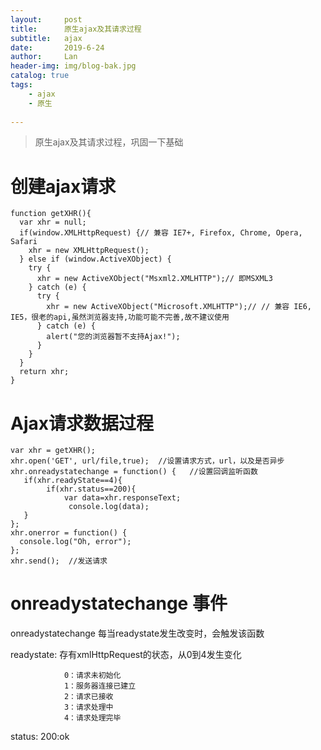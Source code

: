 ```yaml
---
layout:     post
title:      原生ajax及其请求过程
subtitle:   ajax
date:       2019-6-24
author:     Lan
header-img: img/blog-bak.jpg
catalog: true
tags:
    - ajax
    - 原生
    
---
```

>原生ajax及其请求过程，巩固一下基础

# 创建ajax请求

```
function getXHR(){
  var xhr = null;
  if(window.XMLHttpRequest) {// 兼容 IE7+, Firefox, Chrome, Opera, Safari
    xhr = new XMLHttpRequest();
  } else if (window.ActiveXObject) {
    try {
      xhr = new ActiveXObject("Msxml2.XMLHTTP");// 即MSXML3
    } catch (e) {
      try {
        xhr = new ActiveXObject("Microsoft.XMLHTTP");// // 兼容 IE6, IE5，很老的api,虽然浏览器支持,功能可能不完善,故不建议使用
      } catch (e) {
        alert("您的浏览器暂不支持Ajax!");
      }
    }
  }
  return xhr;
}
```

# Ajax请求数据过程
```
var xhr = getXHR();
xhr.open('GET', url/file,true);  //设置请求方式，url，以及是否异步
xhr.onreadystatechange = function() {   //设置回调监听函数
   if(xhr.readyState==4){
        if(xhr.status==200){
            var data=xhr.responseText;
             console.log(data);
   }
};
xhr.onerror = function() {
  console.log("Oh, error");
};
xhr.send();  //发送请求
```
# onreadystatechange 事件

onreadystatechange 每当readystate发生改变时，会触发该函数


readystate: 存有xmlHttpRequest的状态，从0到4发生变化
```
            0：请求未初始化
            1：服务器连接已建立
            2：请求已接收
            3：请求处理中
            4：请求处理完毕

```
status:
            200:ok
